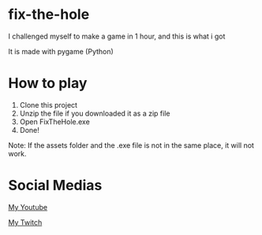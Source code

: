 # fix-the-hole
I challenged myself to make a game in 1 hour, and this is what i got

It is made with pygame (Python)
# How to play
1. Clone this project
2. Unzip the file if you downloaded it as a zip file
3. Open FixTheHole.exe
4. Done!

Note: If the assets folder and the .exe file is not in the same place, it will not work.
# Social Medias
[My Youtube](https://youtube.com/pyxldavon)

[My Twitch](https://twitch.tv/pyxldavon)

